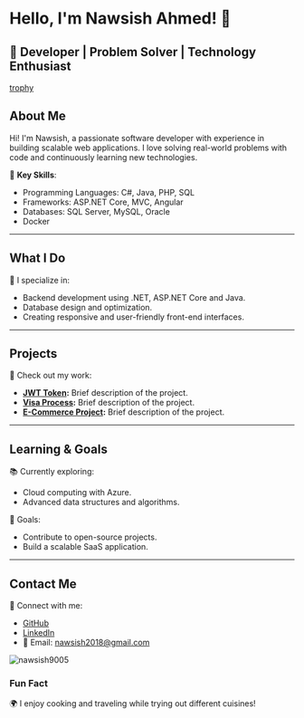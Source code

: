# Hello, I'm Nawsish Ahmed! 👋

🎯 **Developer | Problem Solver | Technology Enthusiast**
---

[trophy](https://github.com/ryo-ma/github-profile-trophy)

## About Me

Hi! I'm Nawsish, a passionate software developer with experience in building scalable web applications. I love solving real-world problems with code and continuously learning new technologies.

🌟 **Key Skills**:
- Programming Languages: C#, Java, PHP, SQL
- Frameworks: ASP.NET Core, MVC, Angular
- Databases: SQL Server, MySQL, Oracle
- Docker

---

## What I Do

🚀 I specialize in:
- Backend development using .NET, ASP.NET Core and Java.
- Database design and optimization.
- Creating responsive and user-friendly front-end interfaces.

---

## Projects

🔗 Check out my work:
- **[JWT Token](https://github.com/nawsish9005/JwtAuth.git):** Brief description of the project.
- **[Visa Process](https://github.com/nawsish9005/quwetVisa.git):** Brief description of the project.
- **[E-Commerce Project](https://github.com/nawsish9005/BookShop.git):** Brief description of the project.

---

## Learning & Goals

📚 Currently exploring:
- Cloud computing with Azure.
- Advanced data structures and algorithms.

🎯 Goals:
- Contribute to open-source projects.
- Build a scalable SaaS application.

---

## Contact Me

💼 Connect with me:
- [GitHub](https://github.com/nawsish9005)
- [LinkedIn](https://www.linkedin.com/in/nawsish-ahmed-248466122/)
- 📧 Email: nawsish2018@gmail.com

<p><img align="center" src="https://github-readme-stats.vercel.app/api/top-langs?username=nawsish9005&show_icons=true&locale=en&layout=compact" alt="nawsish9005" /></p>

### Fun Fact
🌍 I enjoy cooking and traveling while trying out different cuisines!
